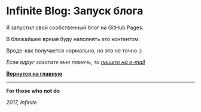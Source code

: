 # Infinite Blog: Запуск блога

Я запустил свой сообственный блог на GitHub Pages.

В ближайшее время буду наполнять его контентом.

Вроде-как получается нормально, но это не точно ;)

_Если вдруг захотите мне помочь, то [пишите на e-mail](mail://e_laugh@mail.ru)_

**[Вернутся на главную](index.md)**

***
**For those who not do**

_2017, Infinite_
